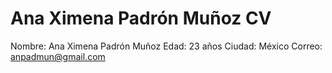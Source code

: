 # Ana Ximena Padrón Muñoz CV

Nombre: Ana Ximena Padrón Muñoz
Edad: 23 años
Ciudad: México
 Correo: anpadmun@gmail.com